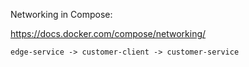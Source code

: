 Networking in Compose:

https://docs.docker.com/compose/networking/

```
edge-service -> customer-client -> customer-service
```

